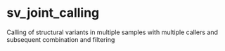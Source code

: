 # sv_joint_calling
Calling of structural variants in multiple samples with multiple callers and subsequent combination and filtering
